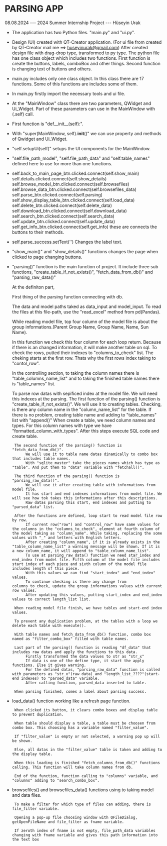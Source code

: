 PARSING APP
=============

08.08.2024 --- 2024 Summer Internship Project --- Hüseyin Urak

*    The application has two Python files. "main.py" and "ui.py".

*    Design (UI) created with QT-Creator application. (For ui file from created by QT-Creator mail me ==> huseyinurak@gmail.com)
     After created design file with drag-drop type, transformed to py type.
     The python file has one class object which includes two functions. 
     First function is create the buttons, labels, comboBox and other things. Second function is changing text of buttons and others.

*    main.py includes only one class object. In this class there are 17 functions. Some of this functions are includes some of them.

*    In main.py firstly import the necessary tools and ui file. 

*    At the "MainWindow" class there are two parameters, QWidget and Ui_Widget. Part of these parameters can use in the MainWindow with (.self) call.

*    First function is "def__init__(self):". 

*    With "super(MainWindow, self).__init__()" we can use property and methods of Qwidget and Ui_Widget.

*    "self.setupUi(self)" setups the UI components for the MainWindow.

*    "self.file_path_model", "self.file_path_data" and "self.table_names" defined here to use for more than one functions.

*    self.back_to_main_page_btn.clicked.connect(self.show_main)
     self.details.clicked.connect(self.show_details)
     self.browse_model_btn.clicked.connect(self.browsefiles)
     self.browse_data_btn.clicked.connect(self.browsefiles_data)
     self.parse_btn.clicked.connect(self.parsing)
     self.show_display_table_btn.clicked.connect(self.load_data)
     self.delete_btn.clicked.connect(self.delete_data)
     self.download_btn.clicked.connect(self.download_data)
     self.search_btn.clicked.connect(self.search_data)
     self.update_btn.clicked.connect(self.update_data)
     self.get_info_btn.clicked.connect(self.get_info) these are connects the buttons to their methods. 

*    self.parse_success.setText('')
     Changes the label text.

*    "show_main()" and "show_details()" functions changes the page when clicked to page changing buttons.

*    "parsing()" function is the main function of project. 
     It include three sub functions, "create_table_if_not_exists()", "fetch_data_from_db()" and "parsing_raw_data()"

     At the definiton part, 
     
     First thing of the parsing function connecting with db. 
     
     The data and model paths taked as data_input and model_input. To read the files at this file-path, use the "read_excel"   method from pd(Pandas).
     
     While reading model file, top four column of the model file is about the group informations.(Parent Group Name, Group Name, Name, Sun Name). 
     
     In this function we check this four column for each loop return. Because if there is an changed information, it will make another table on sql.
     To check the rows, putted their indexes to "columns_to_check" list.
     The cheking starts at the first row. Thats why the first rows index taking to "contol_row".
     
     In the controlling section, to taking the column names there is "table_columns_name_list" and to taking the finished table names there is "table_names" list.
     
     To parse row datas with sepificed index at the model file. We will need this indexes at the parsing.
          The first function of the parsing() function is "create_table_if_not_exists()".
               We will use it to creating tables.
               Checking, is there any column name in the "column_name_list" for the table.
               If there is no problem, creating table name and adding to "table_names" list with "append()"
               When create a table, we need column names and types. For this column names with type we have "formatted_column_with_types".
               After this steps execute SQL code and create table.

          The second function of the parsing() function is "fetch_data_from_db()".
               We will use it to table name datas dinamically to combo box that includes table names.
               With "sqlite_master" take the pieces names which has type as "table". And put them to "data" variable with "fetchall()".

          The third function of the parsing() function is "parsing_raw_data()".
               We will use it after creating table with informations from model file.
               It has start and end indexes informations from model file. We will see how tok takes this informations after this descriptions.
               Raw datas parsing this start, end indexes and putting to "parsed_data" list.

          After the functions are defined, loop start to read model file row by row.
               If current row("row") and "control_row" have same values for the columns in the "columns_to_check", element at fourth column of the model taking as "column_name". While taking, replacing the some values with "_" and letters with English letters.
               After creating "column_name", if it is already exists in the "table_column_name_list" a warning message will be shown. If it is a new column_name, it will append to "table_column_name_list".
               To use at parsing_raw_data() function we need star_index and end_index from model file. Fifth column of the model file includes start index of each piece and sixth column of the model file includes length of this piece. 
               With this values we can find "start_index" and "end_index" values.
               To continue checking is there any change from columns_to_check, update the group informations values with current row values.
               After updating this values, putting start_index and end_index values to correct length_list list.

          When reading model file finish, we have tables and start-end index values.

          To prevent any duplication problem, at the tables with a loop we delete each table with execute().

          With table names and fetch_data_from_db() function, combo box named as "filter_combo_box" filled with table names.
               
          Last part of the parsing() function is reading "df_data" that includes raw datas and apply the functions to this data.
               Firstly transformed the data values to str as "str_x"
               If data is one of the define type, it start the apply functions. Else it gives warning. 
               For the defined datas, "parsing_raw_data" function is called with parameters as "str_x"(raw data) and "length_list_????"(start-end indexes) to "parsed_data" variable.
               After calling function, parsed_data inserted to table.
               
          When parsing finished, comes a label about parsing success.

*    load_data() function working like a refresh page function.
               
          When clicked its button, it clears combo boxes and display table to prevent duplication.

          When table should display a table, a table must be choosen from combo box. This choosing has a variable named "filter_value".

          If "filter_value" is empty or not selected, a warning pop up will be shown.

          Else, all datas in the "filter_value" table is taken and adding to the display table.

          When this loading is finished "fetch_columns_from_db()" functions calling. This function will take column names from db. 

          End of the function, function calling to "columns" variable, and "columns" adding to "search_combo_box".

          
*    browsefiles() and browsefiles_data() functions using to taking model and data files.
               
          To make a filter for which type of files can adding, there is file_filter variable. 

          Opening a pop-up file choosing window with QFileDialog, getOpenFileName and file_filter as fname variable.

          If zeroth index of fname is not empty, file_path_data variables changing with fname variable and gives this path information into the text box

               